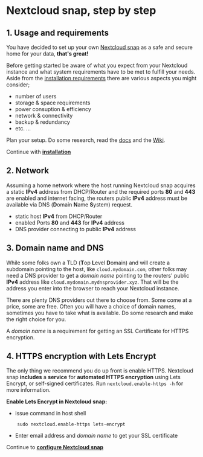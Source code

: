 # Nextcloud snap, step by step

## 1. Usage and requirements
You have decided to set up your own [Nextcloud snap](https://github.com/nextcloud-snap/nextcloud-snap) as a safe and secure home for your data, **that's great!**

Before getting started be aware of what you expect from your Nextcloud instance and what system requirements have to be met to fulfill your needs. 
Aside from the [installation requirements](https://github.com/nextcloud-snap/nextcloud-snap/wiki/Installation-requirements) there are various aspects you might consider;
+ number of users
+ storage & space requirements
+ power consuption & efficiency
+ network & connectivity
+ backup & redundancy
+ etc. ...

Plan your setup. Do some research, read the [docs](https://github.com/nextcloud-snap/nextcloud-snap) and the [Wiki](https://github.com/nextcloud-snap/nextcloud-snap/wiki).

Continue with [**installation**](https://github.com/nextcloud-snap/nextcloud-snap/wiki/install-Nextcloud-snap)

## 2. Network
Assuming a home network where the host running Nextcloud snap acquires a static **IPv4** address from DHCP/Router and the required ports **80** and **443** are enabled and internet facing, 
the routers public **IPv4** address must be available via DNS (**D**omain **N**ame **S**ystem) request. 

+ static host **IPv4** from DHCP/Router
+ enabled Ports **80** and **443** for **IPv4** address
+ DNS provider connecting to public **IPv4** address

## 3. Domain name and DNS
While some folks own a TLD (**T**op **L**evel **D**omain) and will create a subdomain pointing to the host, like `cloud.mydomain.com`, other folks may need a DNS provider to get a *domain name* pointing to the routers' public **IPv4** address like `cloud.mydomain.mydnsprovider.xyz`. That will be the address you enter into the browser to reach your Nextcloud instance.

There are plenty DNS providers out there to choose from. Some come at a price, some are free. Often you will have a choice of domain names, sometimes you have to take what is available. Do some research and make the right choice for you.

A *domain name* is a requirement for getting an SSL Certificate for HTTPS encryption. 

## 4. HTTPS encryption with Lets Encrypt 

The only thing we recommend you do up front is enable HTTPS. Nextcloud snap **includes** a **service** for **automated HTTPS encryption** using Lets Encrypt, or self-signed certificates. Run `nextcloud.enable-https -h` for more information.

**Enable Lets Encrypt in Nextcloud snap:**

+ issue command in host shell

```
    sudo nextcloud.enable-https lets-encrypt
```

+ Enter email address and *domain name* to get your SSL certificate

Continue to [**configure Nextcloud snap**](https://github.com/nextcloud-snap/nextcloud-snap/wiki/configure-Nextcloud-snap)
